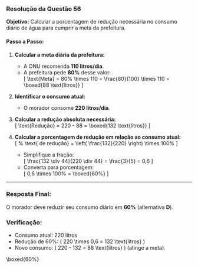 ### Resolução da Questão 56  
**Objetivo:** Calcular a porcentagem de redução necessária no consumo diário de água para cumprir a meta da prefeitura.  

#### **Passo a Passo:**  
1. **Calcular a meta diária da prefeitura:**  
   - A ONU recomenda **110 litros/dia**.  
   - A prefeitura pede **80%** desse valor:  
   \[
   \text{Meta} = 80\% \times 110 = \frac{80}{100} \times 110 = \boxed{88  \text{litros}}
   \]

2. **Identificar o consumo atual:**  
   - O morador consome **220 litros/dia**.

3. **Calcular a redução absoluta necessária:**  
   \[
   \text{Redução} = 220 - 88 = \boxed{132  \text{litros}}
   \]

4. **Calcular a porcentagem de redução em relação ao consumo atual:**  
   \[
   \%  \text{ de redução} = \left( \frac{132}{220} \right) \times 100\%
   \]  
   - Simplifique a fração:  
   \[
   \frac{132 \div 44}{220 \div 44} = \frac{3}{5} = 0,6
   \]  
   - Converta para porcentagem:  
   \[
   0,6 \times 100\% = \boxed{60\%}
   \]

---

### **Resposta Final:**  
O morador deve reduzir seu consumo diário em **60%** (alternativa **D**).  

### **Verificação:**  
- Consumo atual: 220 litros  
- Redução de 60%: \( 220 \times 0,6 = 132  \text{litros} \)  
- Novo consumo: \( 220 - 132 = 88  \text{litros} \) (atinge a meta).  

\boxed{60\%}